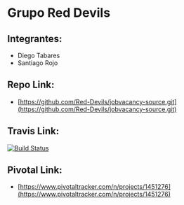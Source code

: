 # Grupo Red Devils

## Integrantes:

* Diego Tabares
* Santiago Rojo

## Repo Link:

* [https://github.com/Red-Devils/jobvacancy-source.git](https://github.com/Red-Devils/jobvacancy-source.git)

## Travis Link:

[![Build Status](https://travis-ci.org/Red-Devils/jobvacancy-source.svg)](https://travis-ci.org/Red-Devils/jobvacancy-source)

## Pivotal Link:

* [https://www.pivotaltracker.com/n/projects/1451276](https://www.pivotaltracker.com/n/projects/1451276)
